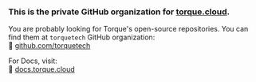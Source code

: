 
### This is the private GitHub organization for [torque.cloud](https://torque.cloud).

You are probably looking for Torque's open-source repositories. You can find them at `torquetech` GitHub organization: <br />
🐙 [github.com/torquetech](https://github.com/torquetech)


For Docs, visit:<br />
📖 [docs.torque.cloud](https://docs.torque.cloud/)

